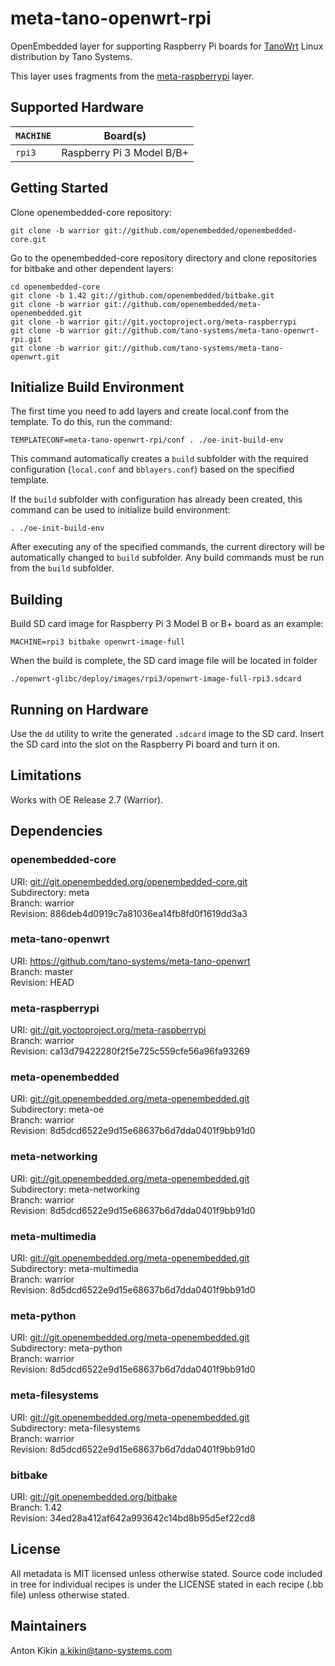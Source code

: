 # meta-tano-openwrt-rpi

OpenEmbedded layer for supporting Raspberry Pi boards for [TanoWrt](https://github.com/tano-systems/meta-tano-openwrt) Linux distribution by Tano Systems.

This layer uses fragments from the [meta-raspberrypi](http://git.yoctoproject.org/cgit.cgi/meta-raspberrypi) layer.

## Supported Hardware

| `MACHINE` | Board(s)                   |
| --------- | -------------------------- |
| `rpi3`    | Raspberry Pi 3 Model B/B+  |


## Getting Started

Clone openembedded-core repository:
```shell
git clone -b warrior git://github.com/openembedded/openembedded-core.git
```

Go to the openembedded-core repository directory and clone repositories for bitbake and other dependent layers:
```shell
cd openembedded-core
git clone -b 1.42 git://github.com/openembedded/bitbake.git
git clone -b warrior git://github.com/openembedded/meta-openembedded.git
git clone -b warrior git://git.yoctoproject.org/meta-raspberrypi
git clone -b warrior git://github.com/tano-systems/meta-tano-openwrt-rpi.git
git clone -b warrior git://github.com/tano-systems/meta-tano-openwrt.git
```

## Initialize Build Environment

The first time you need to add layers and create local.conf from the template. To do this, run the command:
```shell
TEMPLATECONF=meta-tano-openwrt-rpi/conf . ./oe-init-build-env
```

This command automatically creates a `build` subfolder with the required configuration (`local.conf` and `bblayers.conf`) based on the specified template.

If the `build` subfolder with configuration has already been created, this command can be used to initialize build environment:
```shell
. ./oe-init-build-env
```

After executing any of the specified commands, the current directory will be automatically changed to `build` subfolder. Any build commands must be run from the `build` subfolder.

## Building

Build SD card image for Raspberry Pi 3 Model B or B+ board as an example:

```shell
MACHINE=rpi3 bitbake openwrt-image-full
```

When the build is complete, the SD card image file will be located in folder
```
./openwrt-glibc/deploy/images/rpi3/openwrt-image-full-rpi3.sdcard
```

## Running on Hardware

Use the `dd` utility to write the generated `.sdcard` image to the SD card.
Insert the SD card into the slot on the Raspberry Pi board and turn it on.

## Limitations

Works with OE Release 2.7 (Warrior).

## Dependencies

### openembedded-core
URI: <git://git.openembedded.org/openembedded-core.git>  
Subdirectory: meta  
Branch: warrior  
Revision: 886deb4d0919c7a81036ea14fb8fd0f1619dd3a3

### meta-tano-openwrt
URI: <https://github.com/tano-systems/meta-tano-openwrt>  
Branch: master  
Revision: HEAD

### meta-raspberrypi
URI: <git://git.yoctoproject.org/meta-raspberrypi>  
Branch: warrior  
Revision: ca13d79422280f2f5e725c559cfe56a96fa93269

### meta-openembedded
URI: <git://git.openembedded.org/meta-openembedded.git>  
Subdirectory: meta-oe  
Branch: warrior  
Revision: 8d5dcd6522e9d15e68637b6d7dda0401f9bb91d0

### meta-networking
URI: <git://git.openembedded.org/meta-openembedded.git>  
Subdirectory: meta-networking  
Branch: warrior  
Revision: 8d5dcd6522e9d15e68637b6d7dda0401f9bb91d0

### meta-multimedia
URI: <git://git.openembedded.org/meta-openembedded.git>  
Subdirectory: meta-multimedia  
Branch: warrior  
Revision: 8d5dcd6522e9d15e68637b6d7dda0401f9bb91d0

### meta-python
URI: <git://git.openembedded.org/meta-openembedded.git>  
Subdirectory: meta-python  
Branch: warrior  
Revision: 8d5dcd6522e9d15e68637b6d7dda0401f9bb91d0

### meta-filesystems
URI: <git://git.openembedded.org/meta-openembedded.git>  
Subdirectory: meta-filesystems  
Branch: warrior  
Revision: 8d5dcd6522e9d15e68637b6d7dda0401f9bb91d0

### bitbake
URI: <git://git.openembedded.org/bitbake>  
Branch: 1.42  
Revision: 34ed28a412af642a993642c14bd8b95d5ef22cd8

## License

All metadata is MIT licensed unless otherwise stated. Source code included in tree for individual recipes is under the LICENSE stated in each recipe (.bb file) unless otherwise stated.

## Maintainers

Anton Kikin <a.kikin@tano-systems.com>

